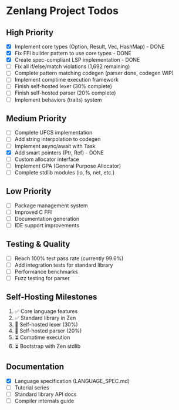 # Zenlang Project Todos

## High Priority
- [x] Implement core types (Option, Result, Vec, HashMap) - DONE
- [x] Fix FFI builder pattern to use core types - DONE
- [x] Create spec-compliant LSP implementation - DONE
- [ ] Fix all if/else/match violations (1,692 remaining)
- [ ] Complete pattern matching codegen (parser done, codegen WIP)
- [ ] Implement comptime execution framework
- [ ] Finish self-hosted lexer (30% complete)
- [ ] Finish self-hosted parser (20% complete)
- [ ] Implement behaviors (traits) system

## Medium Priority  
- [ ] Complete UFCS implementation
- [ ] Add string interpolation to codegen
- [ ] Implement async/await with Task<T>
- [x] Add smart pointers (Ptr<T>, Ref<T>) - DONE
- [ ] Custom allocator interface
- [ ] Implement GPA (General Purpose Allocator)
- [ ] Complete stdlib modules (io, fs, net, etc.)

## Low Priority
- [ ] Package management system
- [ ] Improved C FFI
- [ ] Documentation generation
- [ ] IDE support improvements

## Testing & Quality
- [ ] Reach 100% test pass rate (currently 99.6%)
- [ ] Add integration tests for standard library
- [ ] Performance benchmarks
- [ ] Fuzz testing for parser

## Self-Hosting Milestones
1. ✅ Core language features
2. ✅ Standard library in Zen
3. 🚧 Self-hosted lexer (30%)
4. 🚧 Self-hosted parser (20%)
5. ⏳ Comptime execution
6. ⏳ Bootstrap with Zen stdlib

## Documentation
- [x] Language specification (LANGUAGE_SPEC.md)
- [ ] Tutorial series
- [ ] Standard library API docs
- [ ] Compiler internals guide